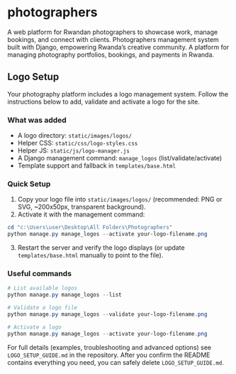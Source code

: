 # photographers
A web platform for Rwandan photographers to showcase work, manage bookings, and connect with clients.  Photographers management system built with Django, empowering Rwanda’s creative community.  A platform for managing photography portfolios, bookings, and payments in Rwanda.


## Logo Setup

Your photography platform includes a logo management system. Follow the instructions below to add, validate and activate a logo for the site.

### What was added

- A logo directory: `static/images/logos/`
- Helper CSS: `static/css/logo-styles.css`
- Helper JS: `static/js/logo-manager.js`
- A Django management command: `manage_logos` (list/validate/activate)
- Template support and fallback in `templates/base.html`

### Quick Setup

1. Copy your logo file into `static/images/logos/` (recommended: PNG or SVG, ~200x50px, transparent background).
2. Activate it with the management command:

```powershell
cd "c:\Users\user\Desktop\All Folders\Photographers"
python manage.py manage_logos --activate your-logo-filename.png
```

3. Restart the server and verify the logo displays (or update `templates/base.html` manually to point to the file).

### Useful commands

```powershell
# List available logos
python manage.py manage_logos --list

# Validate a logo file
python manage.py manage_logos --validate your-logo-filename.png

# Activate a logo
python manage.py manage_logos --activate your-logo-filename.png
```

For full details (examples, troubleshooting and advanced options) see `LOGO_SETUP_GUIDE.md` in the repository. After you confirm the README contains everything you need, you can safely delete `LOGO_SETUP_GUIDE.md`.
